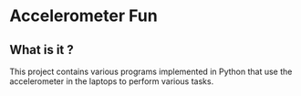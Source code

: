 Accelerometer Fun
=================

What is it ?
--------------
This project contains various programs implemented in Python that use the accelerometer in the laptops to perform various tasks. 

